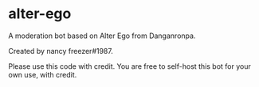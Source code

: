 # alter-ego
 A moderation bot based on Alter Ego from Danganronpa.
 
 Created by nancy freezer#1987.
 
 Please use this code with credit. You are free to self-host this bot for your own use, with credit.
